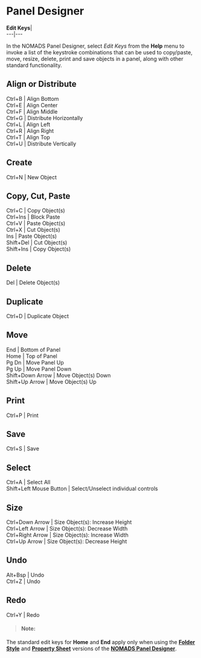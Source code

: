 # Panel Designer

**Edit Keys**|   
---|---  
  
In the NOMADS Panel Designer, select _Edit Keys_ from the **Help** menu to invoke a list of the keystroke combinations that can be used to copy/paste, move, resize, delete, print and save objects in a panel, along with other standard functionality.

**Align or Distribute**  
---  
Ctrl+B |  Align Bottom  
Ctrl+E |  Align Center  
Ctrl+F |  Align Middle  
Ctrl+G |  Distribute Horizontally  
Ctrl+L |  Align Left  
Ctrl+R |  Align Right  
Ctrl+T |  Align Top  
Ctrl+U |  Distribute Vertically  
  
**Create**  
---  
Ctrl+N |  New Object  
  
**Copy, Cut, Paste**  
---  
Ctrl+C |  Copy Object(s)  
Ctrl+Ins |  Block Paste  
Ctrl+V |  Paste Object(s)  
Ctrl+X |  Cut Object(s)  
Ins |  Paste Object(s)  
Shift+Del |  Cut Object(s)  
Shift+Ins |  Copy Object(s)  
  
**Delete**  
---  
Del |  Delete Object(s)  
  
**Duplicate**  
---  
Ctrl+D |  Duplicate Object  
  
**Move**  
---  
End |  Bottom of Panel  
Home |  Top of Panel  
Pg Dn |  Move Panel Up  
Pg Up |  Move Panel Down  
Shift+Down Arrow |  Move Object(s) Down  
Shift+Up Arrow |  Move Object(s) Up  
  
**Print**  
---  
Ctrl+P |  Print  
  
**Save**  
---  
Ctrl+S |  Save  
  
**Select**  
---  
Ctrl+A |  Select All  
Shift+Left Mouse Button |  Select/Unselect individual controls  
  
**Size**  
---  
Ctrl+Down Arrow |  Size Object(s): Increase Height  
Ctrl+Left Arrow |  Size Object(s): Decrease Width  
Ctrl+Right Arrow |  Size Object(s): Increase Width  
Ctrl+Up Arrow |  Size Object(s): Decrease Height  
  
**Undo**  
---  
Alt+Bsp |  Undo  
Ctrl+Z |  Undo  
  
**Redo**  
---  
Ctrl+Y |  Redo  
  
> #### **Note:**  
The standard edit keys for **Home** and **End** apply only when using the [**Folder Style**](../Folder%20Style/Using%20the%20Folder%20Style.md) and **[Property Sheet](../Properties%20Table/Overview.md)** versions of the **[NOMADS Panel Designer](../Introduction.md)**.
